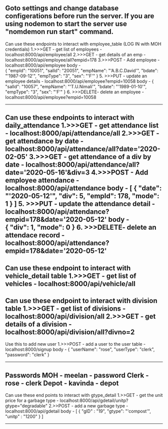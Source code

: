 Goto settings and change database configerations before run the server.
If you are using nodemon to start the server use "nomdemon run start" command.
------------------------------------------------------------------------------------------------
Can use these endpoints to interact with employee_table
(LOG IN with MOH credentials)
    1.>>>GET  - get list of employees     - localhost:8000/api/employee/all
    2.>>>GET  - get details of an emp     - localhost:8000/api/employee/all?empid=178
    3.>>>POST - Add employee              - localhost:8000/api/employee
        body -  
                    {
                            "empId": "10051",
                            "salId": "20051",
                            "empName": "'A.B.C.David'",
                            "bdate": "'1987-09-12'",
                            "empType": "3",
                            "sex": "'F'"
                    }
    5. >>>PUT - update an employee details - localhost:8000/api/employee?empid=10058
        body -  {
                    "salId": "10057",
                    "empName": "'T.U.Nimali'",
                    "bdate": "'1989-01-10'",
                    "empType": "3",
                    "sex": "'F'"
                }
    6. >>>DELETE- delete an employee       - localhost:8000/api/employee?empid=10058

------------------------------------------------------------------------------------------------
Can use these endpoints to interact with daily_attendance
    1.>>>GET  - get attendance list       - localhost:8000/api/attendance/all
    2.>>>GET  - get attendance by date    - localhost:8000/api/attendance/all?date='2020-02-05'
    3.>>>GET  - get attendance of a div by date - localhost:8000/api/attendance/all?date='2020-05-16'&div=3
    4.>>>POST - Add employee attendance   - localhost:8000/api/attendance
        body -  [
                    {
                        "date": "'2020-05-12'",
                        "div": 5,
                        "empId": 178,
                        "mode": 1
                    }
                ]
    5. >>>PUT - update the attendance detail - localhost:8000/api/attendance?empid=178&date='2020-05-12'
        body -  
            {
                "div": 1,
                "mode": 0
            }
    6. >>>DELETE- delete an attendace record      - localhost:8000/api/attendance?empid=178&date='2020-05-12'
------------------------------------------------------------------------------------------------
Can use these endpoint to interact with vehicle_detail table
    1.>>>GET - get list of vehicles       - localhost:8000/api/vehicle/all
------------------------------------------------------------------------------------------------
Can use these endpoint to interact with division table
    1.>>>GET - get list of divisions         - localhost:8000/api/division/all
    2.>>>GET - get details of a division     - localhost:8000/api/division/all?divno=2
------------------------------------------------------------------------------------------------
Use this to add new user
    1.>>>POST - add a user to the user table - localhost:8000/signup
    body - 
            {
                "userName": "rose",
                "userType": "clerk",
                "password": "clerk"
            }

------------------------------------------------------------------------------------------------
Passwords
    MOH - meelan - password
    Clerk -rose - clerk
    Depot - kavinda - depot
------------------------------------------------------------------------------------------------
Can use these end points to interact with gtype_detail
    1.>>GET - get the unit price for a garbage type - localhost:8000/api/gdetail/unitp?gtype="degradable"
    2.>>POST - add a new garbage type   - localhost:8000/api/gdetail
        body -  [
                    {
                        "gID" : "19",
                        "gtype": "'compost'",
                        "unitp" : "1200"
                    }
                ]
   

------------------------------------------------------------------------------------------------